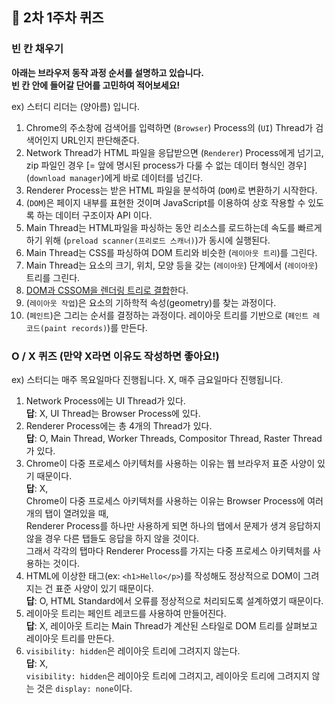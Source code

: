 ## 📝 2차 1주차 퀴즈

### 빈 칸 채우기

**아래는 브라우저 동작 과정 순서를 설명하고 있습니다.  
빈 칸 안에 들어갈 단어를 고민하여 적어보세요!**

ex) 스터디 리더는 (양아름) 입니다.

1. Chrome의 주소창에 검색어를 입력하면 (`Browser`) Process의 (`UI`) Thread가 검색어인지 URL인지 판단해준다.
2. Network Thread가 HTML 파일을 응답받으면 (`Renderer`) Process에게 넘기고, zip 파일인 경우 [= 앞에 명시된 process가 다룰 수 없는 데이터 형식인 경우] (`download manager`)에게 바로 데이터를 넘긴다.
3. Renderer Process는 받은 HTML 파일을 분석하여 (`DOM`)로 변환하기 시작한다.
4. (`DOM`)은 페이지 내부를 표현한 것이며 JavaScript를 이용하여 상호 작용할 수 있도록 하는 데이터 구조이자 API 이다.
5. Main Thread는 HTML파일을 파싱하는 동안 리소스를 로드하는데 속도를 빠르게 하기 위해 (`preload scanner(프리로드 스캐너)`)가 동시에 실행된다.
6. Main Thread는 CSS를 파싱하여 DOM 트리와 비슷한 (`레이아웃 트리`)를 그린다.
7. Main Thread는 요소의 크기, 위치, 모양 등을 갖는 (`레이아웃`) 단계에서 (`레이아웃`) 트리를 그린다.
8. [DOM과 CSSOM을 렌더링 트리로 결합](https://web.dev/critical-rendering-path-render-tree-construction/)한다.
9. (`레이아웃 작업`)은 요소의 기하학적 속성(geometry)를 찾는 과정이다.
10. (`페인트`)은 그리는 순서를 결정하는 과정이다. 레이아웃 트리를 기반으로 (`페인트 레코드(paint records)`)를 만든다.

### O / X 퀴즈 (만약 X라면 이유도 작성하면 좋아요!)

ex) 스터디는 매주 목요일마다 진행됩니다.
X, 매주 금요일마다 진행됩니다.

1. Network Process에는 UI Thread가 있다.  
   **답**: X, UI Thread는 Browser Process에 있다.
2. Renderer Process에는 총 4개의 Thread가 있다.  
   **답**: O, Main Thread, Worker Threads, Compositor Thread, Raster Thread가 있다.
3. Chrome이 다중 프로세스 아키텍처를 사용하는 이유는 웹 브라우저 표준 사양이 있기 때문이다.  
   **답**: X,  
   Chrome이 다중 프로세스 아키텍처를 사용하는 이유는 Browser Process에 여러 개의 탭이 열려있을 때,  
   Renderer Process를 하나만 사용하게 되면 하나의 탭에서 문제가 생겨 응답하지 않을 경우 다른 탭들도 응답을 하지 않을 것이다.   
   그래서 각각의 탭마다 Renderer Process를 가지는 다중 프로세스 아키텍처를 사용하는 것이다.
4. HTML에 이상한 태그(ex: `<h1>Hello</p>`)를 작성해도 정상적으로 DOM이 그려지는 건 표준 사양이 있기 때문이다.  
   **답**: O, HTML Standard에서 오류를 정상적으로 처리되도록 설계하였기 때문이다.
5. 레이아웃 트리는 페인트 레코드를 사용하여 만들어진다.  
   **답**: X, 레이아웃 트리는 Main Thread가 계산된 스타일로 DOM 트리를 살펴보고 레이아웃 트리를 만든다.
6. `visibility: hidden`은 레이아웃 트리에 그려지지 않는다.  
   **답**: X,  
   `visibility: hidden`은 레이아웃 트리에 그려지고, 레이아웃 트리에 그려지지 않는 것은 `display: none`이다.
